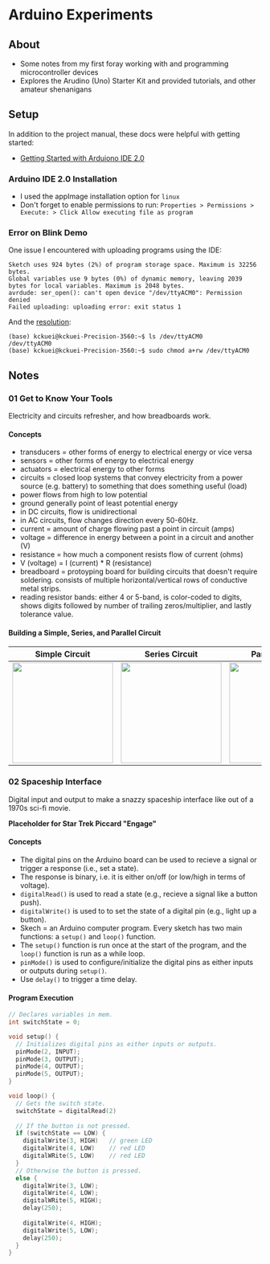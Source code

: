 # Arduino Experiments
## About
* Some notes from my first foray working with and programming microcontroller devices 
* Explores the Arudino (Uno) Starter Kit and provided tutorials, and other amateur shenanigans

## Setup
In addition to the project manual, these docs were helpful with getting started:
* [Getting Started with Arduiono IDE 2.0](https://docs.arduino.cc/software/ide-v2/tutorials/getting-started-ide-v2)

### Arduino IDE 2.0 Installation
* I used the appImage installation option for `linux`
* Don't forget to enable permissions to run: `Properties > Permissions > Execute: > Click Allow executing file as program`


### Error on Blink Demo
One issue I encountered with uploading programs using the IDE:

```
Sketch uses 924 bytes (2%) of program storage space. Maximum is 32256 bytes.
Global variables use 9 bytes (0%) of dynamic memory, leaving 2039 bytes for local variables. Maximum is 2048 bytes.
avrdude: ser_open(): can't open device "/dev/ttyACM0": Permission denied
Failed uploading: uploading error: exit status 1
```

And the [resolution](https://askubuntu.com/questions/1056314/uploading-code-to-arduino-gives-me-the-error-avrdude-ser-open-cant-open-d
):

```
(base) kckuei@kckuei-Precision-3560:~$ ls /dev/ttyACM0
/dev/ttyACM0
(base) kckuei@kckuei-Precision-3560:~$ sudo chmod a+rw /dev/ttyACM0

```

## Notes

### 01 Get to Know Your Tools
Electricity and circuits refresher, and how breadboards work.

#### Concepts
* transducers = other forms of energy to electrical energy or vice versa
* sensors = other forms of energy to electrical energy
* actuators = electrical energy to other forms
* circuits = closed loop systems that convey electricity from a power source (e.g. battery) to something that does something useful (load)
* power flows from high to low potential
* ground generally point of least potential energy
* in DC circuits, flow is unidirectional
* in AC circuits, flow changes direction every 50-60Hz.
* current = amount of charge flowing past a point in circuit (amps)
* voltage = difference in energy between a point in a circuit and another (V)
* resistance = how much a component resists flow of current (ohms)
* V (voltage) = I (current) * R (resistance)
* breadboard = protoyping board for building circuits that doesn't require soldering. consists of multiple horizontal/vertical rows of conductive metal strips.
* reading resistor bands: either 4 or 5-band, is color-coded to digits, shows digits followed by number of trailing zeros/multiplier, and lastly tolerance value.

#### Building a Simple, Series, and Parallel Circuit

<table>
  <theader>
    <tr>
      <th>Simple Circuit</th>
      <th>Series Circuit</th>
      <th>Parallel Circuit</th>
    </tr>
  </theader>
  <tbody>
    <tr>
      <td><img src="./assets/01/simple.gif" width="200" /></td>
      <td><img src="./assets/01/series.gif" width="200" /></td>
      <td><img src="./assets/01/parallel.gif" width="200" /></td>
    </tr>
  </tbody>
</table>


### 02 Spaceship Interface
Digital input and output to make a snazzy spaceship interface like out of a 1970s sci-fi movie. 

**Placeholder for Star Trek Piccard "Engage"**

#### Concepts
* The digital pins on the Arduino board can be used to recieve a signal or trigger a response (i.e., set a state).
* The response is binary, i.e. it is either on/off (or low/high in terms of voltage).
* `digitalRead()` is used to read a state (e.g., recieve a signal like a button push).
* `digitalWrite()` is used to to set the state of a digital pin (e.g., light up a button).
* Skech = an Arduino computer program. Every sketch has two main functions: a `setup()` and `loop()` function. 
* The `setup()` function is run once at the start of the program, and the `loop()` function is run as a while loop.
* `pinMode()` is used to configure/initialize the digital pins as either inputs or outputs during `setup()`.
* Use `delay()` to trigger a time delay.

#### Program Execution

```C++
// Declares variables in mem.
int switchState = 0;

void setup() {
  // Initializes digital pins as either inputs or outputs.
  pinMode(2, INPUT);
  pinMode(3, OUTPUT);
  pinMode(4, OUTPUT);
  pinMode(5, OUTPUT);
}

void loop() {
  // Gets the switch state.
  switchState = digitalRead(2)
  
  // If the button is not pressed.
  if (switchState == LOW) {
    digitalWrite(3, HIGH)	// green LED
    digitalWrite(4, LOW) 	// red LED
    digitalWRite(5, LOW)	// red LED
  }
  // Otherwise the button is pressed.
  else {
    digitalWrite(3, LOW);
    digitalWrite(4, LOW);
    digitalWRite(5, HIGH);
    delay(250);
    
    digitalWrite(4, HIGH);
    digitalWrite(5, LOW);
    delay(250);
  }
}

```



